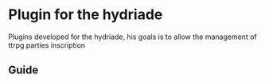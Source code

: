 # Plugin for the hydriade
Plugins developed for the hydriade, his goals is to allow the management of ttrpg parties inscription
## Guide
